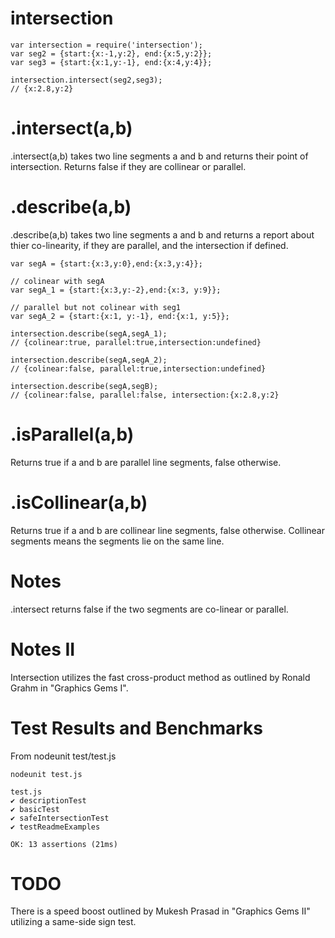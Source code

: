 intersection
============
    
    var intersection = require('intersection');
    var seg2 = {start:{x:-1,y:2}, end:{x:5,y:2}};
    var seg3 = {start:{x:1,y:-1}, end:{x:4,y:4}};

    intersection.intersect(seg2,seg3); 
    // {x:2.8,y:2}

.intersect(a,b)
===============

.intersect(a,b) takes two line segments a and b and returns their point of intersection.
Returns false if they are collinear or parallel.

.describe(a,b)
=========================

.describe(a,b) takes two line segments a and b and returns a 
report about thier co-linearity, if they are parallel, and the intersection
if defined.

    var segA = {start:{x:3,y:0},end:{x:3,y:4}};

    // colinear with segA
    var segA_1 = {start:{x:3,y:-2},end:{x:3, y:9}};

    // parallel but not colinear with seg1
    var segA_2 = {start:{x:1, y:-1}, end:{x:1, y:5}};

    intersection.describe(segA,segA_1);
    // {colinear:true, parallel:true,intersection:undefined}

    intersection.describe(segA,segA_2);
    // {colinear:false, parallel:true,intersection:undefined}

    intersection.describe(segA,segB);
    // {colinear:false, parallel:false, intersection:{x:2.8,y:2}


.isParallel(a,b)
================

Returns true if a and b are parallel line segments, false otherwise.

.isCollinear(a,b)
================

Returns true if a and b are collinear line segments, false otherwise.
Collinear segments means the segments lie on the same line.

Notes
=====
    
.intersect returns false if the two segments are co-linear or parallel.


Notes II
========
    
Intersection utilizes the fast cross-product method as outlined by Ronald Grahm
in "Graphics Gems I".

Test Results and Benchmarks
===========================

From nodeunit test/test.js

    nodeunit test.js 

    test.js
    ✔ descriptionTest
    ✔ basicTest
    ✔ safeIntersectionTest
    ✔ testReadmeExamples

    OK: 13 assertions (21ms)



TODO
====

There is a speed boost outlined by Mukesh Prasad in "Graphics Gems II" utilizing a same-side sign test.
